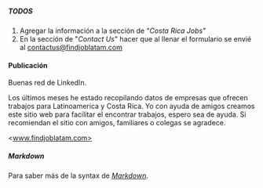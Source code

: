 ##### TODOS
1.	Agregar la información a la sección de “*Costa Rica Jobs*”
2.	En la sección de "*Contact Us*" hacer que al llenar el formulario se envié al <contactus@findjoblatam.com>







#### Publicación
Buenas red de LinkedIn.

Los últimos meses he estado recopilando datos de empresas que ofrecen trabajos para Latinoamerica y Costa Rica. Yo con ayuda de amigos creamos este sitio web para facilitar el encontrar trabajos, espero sea de ayuda. Si recomiendan el sitio con amigos, familiares o colegas se agradece.

<www.findjoblatam.com>



##### Markdown
Para saber más de la syntax de *[Markdown](https://www.markdownguide.org/basic-syntax/)*.